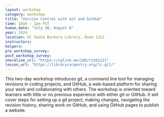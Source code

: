 ```yaml
---
layout: workshop
category: workshop
title: "Version Control with Git and GitHub"
time: 10am - 2pm PST
human_date: "July 30, August 6"
year: 2024
location: UC Santa Barbara Library, Room 1312
instructors:
helpers:
pre_workshop_survey:
post_workshop_survey:
shoreline_url: "https://cglink.me/2dD/r2261221"
lesson_url: "https://librarycarpentry.org/lc-git/"
---
```


This two-day workshop introduces git, a command line tool for managing revisions in coding projects, and GitHub, a web-based platform for sharing your work and collaborating with others. The workshop is oriented toward learners with little or no previous experience with either git or GitHub. It will cover steps for setting up a git project, making changes, navigating the revision history, sharing work on GitHub, and using GitHub pages to publish a website.